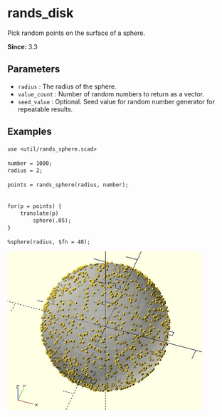 # rands_disk

Pick random points on the surface of a sphere.

**Since:** 3.3

## Parameters

- `radius` : The radius of the sphere.
- `value_count` : Number of random numbers to return as a vector.
- `seed_value` : Optional. Seed value for random number generator for repeatable results. 

## Examples

    use <util/rands_sphere.scad>

    number = 1000;
    radius = 2;

    points = rands_sphere(radius, number);


    for(p = points) {
        translate(p)
            sphere(.05);
    }

    %sphere(radius, $fn = 48);

![rands_sphere](images/lib3x-rands_sphere-1.JPG)